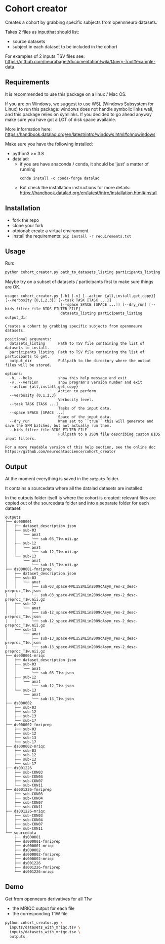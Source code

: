 # Cohort creator

Creates a cohort by grabbing specific subjects from opennneuro datasets.

Takes 2 files as inputthat should list:
- source datasets
- subject in each dataset to be included in the cohort

For examples of 2 inputs TSV files see: https://github.com/neurobagel/documentation/wiki/Query-Tool#example-data

## Requirements

It is recommended to use this package on a linux / Mac OS.

If you are on Windows, we suggest to use WSL (Windows Subsystem for Linux) to run this package:
windows does not handle symbolic links well, and this package relies on symlinks.
If you decided to go ahead anyway make sure you have got a LOT of disk space available.

More information here: https://handbook.datalad.org/en/latest/intro/windows.html#ohnowindows

Make sure you have the following installed:

- python3 >= 3.8
- datalad:
    - if you are have anaconda / conda, it should be 'just' a matter of running
      ```
      conda install -c conda-forge datalad
      ```
    - But check the installation instructions for more details:
      https://handbook.datalad.org/en/latest/intro/installation.html#install

## Installation

- fork the repo
- clone your fork
- otpional: create a virtual environment
- install the requirements: `pip install -r requirements.txt`

## Usage

Run:

```bash
python cohort_creator.py path_to_datasets_listing participants_listing output_dir
```

Maybe try on a subset of datasets / participants first to make sure things are OK.

```
usage: cohort_creator.py [-h] [-v] [--action {all,install,get,copy}] [--verbosity {0,1,2,3}] [--task TASK [TASK ...]]
                         [--space SPACE [SPACE ...]] [--dry_run] [--bids_filter_file BIDS_FILTER_FILE]
                         datasets_listing participants_listing output_dir

Creates a cohort by grabbing specific subjects from opennneuro datasets.

positional arguments:
  datasets_listing      Path to TSV file containing the list of datasets to install.
  participants_listing  Path to TSV file containing the list of participants to get.
  output_dir            Fullpath to the directory where the output files will be stored.

options:
  -h, --help            show this help message and exit
  -v, --version         show program's version number and exit
  --action {all,install,get,copy}
                        Action to perform.
  --verbosity {0,1,2,3}
                        Verbosity level.
  --task TASK [TASK ...]
                        Tasks of the input data.
  --space SPACE [SPACE ...]
                        Space of the input data.
  --dry_run             When set to ``true`` this will generate and save the SPM batches, but not actually run them.
  --bids_filter_file BIDS_FILTER_FILE
                        Fullpath to a JSON file describing custom BIDS input filters.

For a more readable version of this help section, see the online doc https://github.com/neurodatascience/cohort_creator
```

<!--
Change the global variables at the top of the `src/cohort_creator.py` script
to match your input files.

Some of the other global variables can be changed but are not thourouhgly tested yet.
-->


## Output

At the moment everything is saved in the `outputs` folder.

It contains a sourcedata where all the datalad datasets are installed.

In the outputs folder itself is where the cohort is created:
relevant files are copied out of the sourcedata folder
and into a separate folder for each dataset.

```
outputs
├── ds000001
│   ├── dataset_description.json
│   ├── sub-03
│   │   └── anat
│   │       └── sub-03_T1w.nii.gz
│   ├── sub-12
│   │   └── anat
│   │       └── sub-12_T1w.nii.gz
│   └── sub-13
│       └── anat
│           └── sub-13_T1w.nii.gz
├── ds000001-fmriprep
│   ├── dataset_description.json
│   ├── sub-03
│   │   └── anat
│   │       ├── sub-03_space-MNI152NLin2009cAsym_res-2_desc-preproc_T1w.json
│   │       └── sub-03_space-MNI152NLin2009cAsym_res-2_desc-preproc_T1w.nii.gz
│   ├── sub-12
│   │   └── anat
│   │       ├── sub-12_space-MNI152NLin2009cAsym_res-2_desc-preproc_T1w.json
│   │       └── sub-12_space-MNI152NLin2009cAsym_res-2_desc-preproc_T1w.nii.gz
│   └── sub-13
│       └── anat
│           ├── sub-13_space-MNI152NLin2009cAsym_res-2_desc-preproc_T1w.json
│           └── sub-13_space-MNI152NLin2009cAsym_res-2_desc-preproc_T1w.nii.gz
├── ds000001-mriqc
│   ├── dataset_description.json
│   ├── sub-03
│   │   └── anat
│   │       └── sub-03_T1w.json
│   ├── sub-12
│   │   └── anat
│   │       └── sub-12_T1w.json
│   └── sub-13
│       └── anat
│           └── sub-13_T1w.json
├── ds000002
│   ├── sub-03
│   ├── sub-12
│   ├── sub-13
│   └── sub-17
├── ds000002-fmriprep
│   ├── sub-03
│   ├── sub-12
│   ├── sub-13
│   └── sub-17
├── ds000002-mriqc
│   ├── sub-03
│   ├── sub-12
│   ├── sub-13
│   └── sub-17
├── ds001226
│   ├── sub-CON03
│   ├── sub-CON04
│   ├── sub-CON07
│   └── sub-CON11
├── ds001226-fmriprep
│   ├── sub-CON03
│   ├── sub-CON04
│   ├── sub-CON07
│   └── sub-CON11
├── ds001226-mriqc
│   ├── sub-CON03
│   ├── sub-CON04
│   ├── sub-CON07
│   └── sub-CON11
└── sourcedata
    ├── ds000001
    ├── ds000001-fmriprep
    ├── ds000001-mriqc
    ├── ds000002
    ├── ds000002-fmriprep
    ├── ds000002-mriqc
    ├── ds001226
    ├── ds001226-fmriprep
    └── ds001226-mriqc
```

## Demo

Get from openneuro derivatives for all T1w

- the MRIQC output for each file
- the corresponding T1W file

```bash
python cohort_creator.py \
  inputs/datasets_with_mriqc.tsv \
  inputs/datasets_with_mriqc.tsv \
  outputs
```
